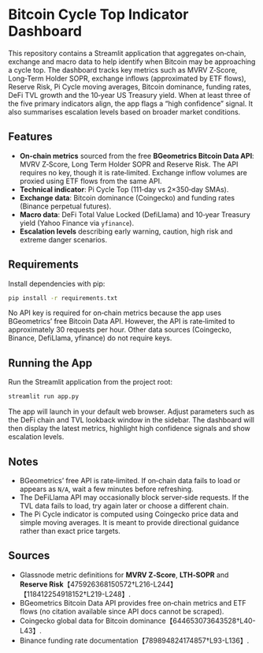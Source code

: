 # Bitcoin Cycle Top Indicator Dashboard

This repository contains a Streamlit application that aggregates
on‑chain, exchange and macro data to help identify when Bitcoin may
be approaching a cycle top. The dashboard tracks key metrics such as
MVRV Z‑Score, Long‑Term Holder SOPR, exchange inflows (approximated
by ETF flows), Reserve Risk, Pi Cycle moving averages, Bitcoin
dominance, funding rates, DeFi TVL growth and the 10‑year US Treasury
yield. When at least three of the five primary indicators align, the
app flags a “high confidence” signal. It also summarises escalation
levels based on broader market conditions.

## Features

- **On‑chain metrics** sourced from the free **BGeometrics Bitcoin Data
  API**: MVRV Z‑Score, Long Term Holder SOPR and Reserve Risk. The
  API requires no key, though it is rate‑limited. Exchange inflow
  volumes are proxied using ETF flows from the same API.
- **Technical indicator**: Pi Cycle Top (111‑day vs 2×350‑day SMAs).
- **Exchange data**: Bitcoin dominance (Coingecko) and funding
  rates (Binance perpetual futures).
- **Macro data**: DeFi Total Value Locked (DefiLlama) and 10‑year
  Treasury yield (Yahoo Finance via `yfinance`).
- **Escalation levels** describing early warning, caution, high risk
  and extreme danger scenarios.

## Requirements

Install dependencies with pip:

```bash
pip install -r requirements.txt
```

No API key is required for on‑chain metrics because the app uses
BGeometrics’ free Bitcoin Data API. However, the API is rate‑limited
to approximately 30 requests per hour. Other data sources (Coingecko,
Binance, DefiLlama, yfinance) do not require keys.

## Running the App

Run the Streamlit application from the project root:

```bash
streamlit run app.py
```

The app will launch in your default web browser. Adjust parameters
such as the DeFi chain and TVL lookback window in the sidebar. The
dashboard will then display the latest metrics, highlight high
confidence signals and show escalation levels.

## Notes

- BGeometrics’ free API is rate‑limited. If on‑chain data fails to
  load or appears as `N/A`, wait a few minutes before refreshing.
- The DeFiLlama API may occasionally block server‑side requests. If
  the TVL data fails to load, try again later or choose a different
  chain.
- The Pi Cycle indicator is computed using Coingecko price data and
  simple moving averages. It is meant to provide directional
  guidance rather than exact price targets.

## Sources

- Glassnode metric definitions for **MVRV Z‑Score**, **LTH‑SOPR** and
  **Reserve Risk**【475926368150572†L216-L244】【118412254918152†L219-L248】.
- BGeometrics Bitcoin Data API provides free on‑chain metrics and ETF
  flows (no citation available since API docs cannot be scraped).
- Coingecko global data for Bitcoin dominance【644653073643528†L40-L43】.
- Binance funding rate documentation【789894824174857†L93-L136】.
